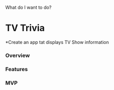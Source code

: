 What do I want to do?
# TV Trivia
*Create an app tat displays TV Show information



### Overview 


### Features



### MVP
